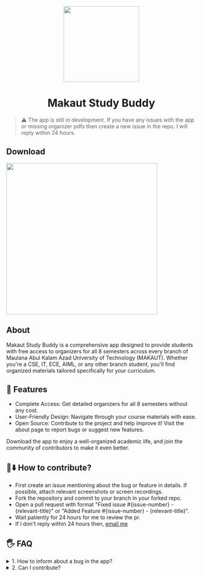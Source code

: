 <div align="center">

  <img heigh="200" width="200" src="https://github.com/user-attachments/assets/ae3a2441-b8b9-4b12-8216-45b6b5651d7e">

# Makaut Study Buddy

</div>

> ⚠️ The app is still in development. If you have any issues with the app or missing organizer pdfs then create a new issue in the repo. I will reply within 24 hours.

## Download

<a href="https://github.com/subhajit-rajak/makaut-study-buddy/releases/download/v2.0.0/MSB-v2.0.0.apk">
<img src="https://user-images.githubusercontent.com/114044633/223920025-83687de0-e463-4c5d-8122-e06e4bb7d40c.png" width="400" /> 
</a>

## About
Makaut Study Buddy is a comprehensive app designed to provide students with free access to organizers for all 8 semesters across every branch of Maulana Abul Kalam Azad University of Technology (MAKAUT). Whether you're a CSE, IT, ECE, AIML, or any other branch student, you'll find organized materials tailored specifically for your curriculum.

## 🌃 Features
- Complete Access: Get detailed organizers for all 8 semesters without any cost.
- User-Friendly Design: Navigate through your course materials with ease.
- Open Source: Contribute to the project and help improve it! Visit the about page to report bugs or suggest new features.

Download the app to enjoy a well-organized academic life, and join the community of contributors to make it even better.

## 📜⬇️ How to contribute?

- First create an issue mentioning about the bug or feature in details. If possible, attach relevant screenshots or screen recordings.
- Fork the repository and commit to your branch in your forked repo.
- Open a pull request with format "Fixed issue #{issue-number} - {relevant-title}" or "Added Feature #{issue-number} - {relevant-title}".
- Wait patiently for 24 hours for me to review the pr.
- If I don't reply within 24 hours then, [email me](subhajitrajak2001@gmail.com)

## 🖐️ FAQ

<details>
    <summary>1. How to inform about a bug in the app?</summary>
  
  - Create an issue in the repo and mention your bug. Don't forget to add relevant screenshots or screen recordings.
</details>
<details>
    <summary>2. Can I contribute?</summary>
  
  - Yes, you absoultely can. Check the section above on steps of how to contribute.
</details>


